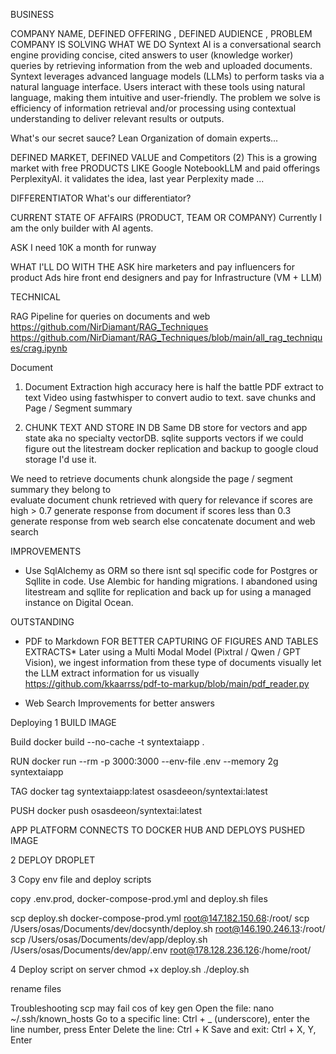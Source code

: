 
BUSINESS

COMPANY NAME, DEFINED OFFERING , DEFINED AUDIENCE , PROBLEM COMPANY IS SOLVING
WHAT WE DO
Syntext AI is a conversational search engine providing concise, cited answers to user (knowledge worker) queries by retrieving information from the web and uploaded documents.
Syntext leverages advanced language models (LLMs) to perform tasks via a natural language interface. Users interact with these tools using natural language, making them intuitive and user-friendly. The problem we solve is efficiency of information retrieval and/or processing using contextual understanding to deliver relevant results or outputs.

What's our secret sauce?
Lean Organization of domain experts...

DEFINED MARKET, DEFINED VALUE and Competitors (2)
This is a growing market with free PRODUCTS LIKE Google NotebookLLM and paid offerings PerplexityAI.  it validates the idea, last year Perplexity made ...

DIFFERENTIATOR
What's our differentiator?

CURRENT STATE OF AFFAIRS (PRODUCT, TEAM OR COMPANY)
Currently I am the only builder with AI agents. 

ASK
I need 10K a month for runway 

WHAT I'LL DO WITH THE ASK
hire marketers and pay influencers for product Ads
hire front end designers and pay for Infrastructure (VM + LLM)


TECHNICAL


RAG Pipeline for queries on documents and web 
https://github.com/NirDiamant/RAG_Techniques
https://github.com/NirDiamant/RAG_Techniques/blob/main/all_rag_techniques/crag.ipynb



Document

1. Document Extraction high accuracy here is half the battle
PDF extract to text
Video using fastwhisper to convert audio to text.
save chunks and Page / Segment summary 





2. CHUNK TEXT AND STORE IN DB
Same DB store for vectors and app state aka  no specialty vectorDB. sqlite supports vectors if we could figure out the litestream docker replication and backup to google cloud storage I'd use it.


We need to retrieve documents  chunk alongside the page / segment summary they belong to  
evaluate document chunk retrieved with query for relevance
if scores are high > 0.7 generate response from document
if scores less than 0.3 generate response from web search
else concatenate document and web search

IMPROVEMENTS
- Use SqlAlchemy as ORM so there isnt sql specific code for Postgres or Sqllite in code.  Use Alembic for handing migrations. I abandoned using litestream and sqllite for replication and back up for using a managed instance on Digital Ocean.

OUTSTANDING
- PDF to Markdown FOR BETTER CAPTURING OF  FIGURES AND TABLES EXTRACTS*
Later using a Multi Modal Model (Pixtral / Qwen / GPT Vision), we ingest information from these type of documents visually let the LLM extract information for us visually
https://github.com/kkaarrss/pdf-to-markup/blob/main/pdf_reader.py

- Web Search Improvements for better answers 


Deploying
1 BUILD IMAGE

Build docker build --no-cache -t syntextaiapp .

RUN docker run --rm -p 3000:3000 --env-file .env --memory 2g syntextaiapp

TAG docker tag syntextaiapp:latest osasdeeon/syntextai:latest

PUSH docker push osasdeeon/syntextai:latest

APP PLATFORM CONNECTS TO DOCKER HUB AND DEPLOYS PUSHED IMAGE

2 DEPLOY DROPLET 

3 Copy env file and deploy scripts

copy .env.prod, docker-compose-prod.yml and deploy.sh files

scp deploy.sh docker-compose-prod.yml root@147.182.150.68:/root/ 
scp /Users/osas/Documents/dev/docsynth/deploy.sh root@146.190.246.13:/root/
scp  /Users/osas/Documents/dev/app/deploy.sh  /Users/osas/Documents/dev/app/.env root@178.128.236.126:/home/root/

4 Deploy script
on server chmod +x deploy.sh
 ./deploy.sh

rename files

Troubleshooting scp may fail cos of key gen 
Open the file: nano ~/.ssh/known_hosts 
Go to a specific line: Ctrl + _ (underscore), 
enter the line number, 
press Enter 
Delete the line: Ctrl + K
Save and exit: Ctrl + X, Y, Enter


